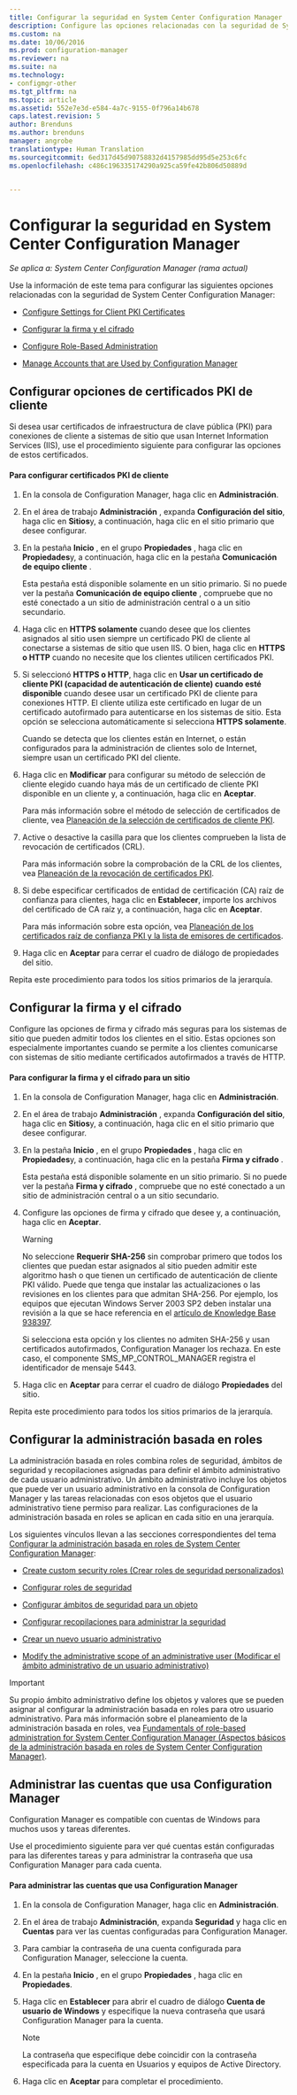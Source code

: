 ```yaml
---
title: Configurar la seguridad en System Center Configuration Manager | Microsoft Docs
description: Configure las opciones relacionadas con la seguridad de System Center Configuration Manager.
ms.custom: na
ms.date: 10/06/2016
ms.prod: configuration-manager
ms.reviewer: na
ms.suite: na
ms.technology:
- configmgr-other
ms.tgt_pltfrm: na
ms.topic: article
ms.assetid: 552e7e3d-e584-4a7c-9155-0f796a14b678
caps.latest.revision: 5
author: Brenduns
ms.author: brenduns
manager: angrobe
translationtype: Human Translation
ms.sourcegitcommit: 6ed317d45d90758832d4157985dd95d5e253c6fc
ms.openlocfilehash: c486c196335174290a925ca59fe42b806d50889d


---
```

# <a name="configure-security-in-system-center-configuration-manager"></a>Configurar la seguridad en System Center Configuration Manager

*Se aplica a: System Center Configuration Manager (rama actual)*

Use la información de este tema para configurar las siguientes opciones relacionadas con la seguridad de System Center Configuration Manager:  

-   [Configure Settings for Client PKI Certificates](#BKMK_ConfigureClientPKI)  

-   [Configurar la firma y el cifrado](#BKMK_ConfigureSigningEncryption)  

-   [Configure Role-Based Administration](#BKMK_ConfigureRBA)  

-   [Manage Accounts that are Used by Configuration Manager](#BKMK_ManageAccounts)  

##  <a name="a-namebkmkconfigureclientpkia-configure-settings-for-client-pki-certificates"></a><a name="BKMK_ConfigureClientPKI"></a> Configurar opciones de certificados PKI de cliente  
Si desea usar certificados de infraestructura de clave pública (PKI) para conexiones de cliente a sistemas de sitio que usan Internet Information Services (IIS), use el procedimiento siguiente para configurar las opciones de estos certificados.  

#### <a name="to-configure-client-pki-certificate-settings"></a>Para configurar certificados PKI de cliente  

1.  En la consola de Configuration Manager, haga clic en **Administración**.  

2.  En el área de trabajo **Administración** , expanda **Configuración del sitio**, haga clic en **Sitios**y, a continuación, haga clic en el sitio primario que desee configurar.  

3.  En la pestaña **Inicio** , en el grupo **Propiedades** , haga clic en **Propiedades**y, a continuación, haga clic en la pestaña **Comunicación de equipo cliente** .  

    Esta pestaña está disponible solamente en un sitio primario. Si no puede ver la pestaña **Comunicación de equipo cliente** , compruebe que no esté conectado a un sitio de administración central o a un sitio secundario.  

4.  Haga clic en **HTTPS solamente** cuando desee que los clientes asignados al sitio usen siempre un certificado PKI de cliente al conectarse a sistemas de sitio que usen IIS. O bien, haga clic en **HTTPS o HTTP** cuando no necesite que los clientes utilicen certificados PKI.  

5.  Si seleccionó **HTTPS o HTTP**, haga clic en **Usar un certificado de cliente PKI (capacidad de autenticación de cliente) cuando esté disponible** cuando desee usar un certificado PKI de cliente para conexiones HTTP. El cliente utiliza este certificado en lugar de un certificado autofirmado para autenticarse en los sistemas de sitio. Esta opción se selecciona automáticamente si selecciona **HTTPS solamente**.  

    Cuando se detecta que los clientes están en Internet, o están configurados para la administración de clientes solo de Internet, siempre usan un certificado PKI del cliente.  

6.  Haga clic en **Modificar** para configurar su método de selección de cliente elegido cuando haya más de un certificado de cliente PKI disponible en un cliente y, a continuación, haga clic en **Aceptar**.  

    Para más información sobre el método de selección de certificados de cliente, vea [Planeación de la selección de certificados de cliente PKI](../../../core/plan-design/security/plan-for-security.md#BKMK_PlanningForClientCertificateSelection).  

7.  Active o desactive la casilla para que los clientes comprueben la lista de revocación de certificados (CRL).  

    Para más información sobre la comprobación de la CRL de los clientes, vea [Planeación de la revocación de certificados PKI](../../../core/plan-design/security/plan-for-security.md#BKMK_PlanningForCRLs).  

8.  Si debe especificar certificados de entidad de certificación (CA) raíz de confianza para clientes, haga clic en **Establecer**, importe los archivos del certificado de CA raíz y, a continuación, haga clic en **Aceptar**.  

    Para más información sobre esta opción, vea [Planeación de los certificados raíz de confianza PKI y la lista de emisores de certificados](../../../core/plan-design/security/plan-for-security.md#BKMK_PlanningForRootCAs).  

9. Haga clic en **Aceptar** para cerrar el cuadro de diálogo de propiedades del sitio.  

Repita este procedimiento para todos los sitios primarios de la jerarquía.  

##  <a name="a-namebkmkconfiguresigningencryptiona-configure-signing-and-encryption"></a><a name="BKMK_ConfigureSigningEncryption"></a> Configurar la firma y el cifrado  
Configure las opciones de firma y cifrado más seguras para los sistemas de sitio que pueden admitir todos los clientes en el sitio. Estas opciones son especialmente importantes cuando se permite a los clientes comunicarse con sistemas de sitio mediante certificados autofirmados a través de HTTP.  

#### <a name="to-configure-signing-and-encryption-for-a-site"></a>Para configurar la firma y el cifrado para un sitio  

1.  En la consola de Configuration Manager, haga clic en **Administración**.  

2.  En el área de trabajo **Administración** , expanda **Configuración del sitio**, haga clic en **Sitios**y, a continuación, haga clic en el sitio primario que desee configurar.  

3.  En la pestaña **Inicio** , en el grupo **Propiedades** , haga clic en **Propiedades**y, a continuación, haga clic en la pestaña **Firma y cifrado** .  

    Esta pestaña está disponible solamente en un sitio primario. Si no puede ver la pestaña **Firma y cifrado** , compruebe que no esté conectado a un sitio de administración central o a un sitio secundario.  

4.  Configure las opciones de firma y cifrado que desee y, a continuación, haga clic en **Aceptar**.  

    > [!WARNING]  
    >  No seleccione **Requerir SHA-256** sin comprobar primero que todos los clientes que puedan estar asignados al sitio pueden admitir este algoritmo hash o que tienen un certificado de autenticación de cliente PKI válido. Puede que tenga que instalar las actualizaciones o las revisiones en los clientes para que admitan SHA-256. Por ejemplo, los equipos que ejecutan Windows Server 2003 SP2 deben instalar una revisión a la que se hace referencia en el [artículo de Knowledge Base 938397](http://go.microsoft.com/fwlink/p/?LinkId=226666).  
    >   
    >  Si selecciona esta opción y los clientes no admiten SHA-256 y usan certificados autofirmados, Configuration Manager los rechaza. En este caso, el componente SMS_MP_CONTROL_MANAGER registra el identificador de mensaje 5443.  

5.  Haga clic en **Aceptar** para cerrar el cuadro de diálogo **Propiedades** del sitio.  

Repita este procedimiento para todos los sitios primarios de la jerarquía.  

##  <a name="a-namebkmkconfigurerbaa-configure-role-based-administration"></a><a name="BKMK_ConfigureRBA"></a> Configurar la administración basada en roles  
La administración basada en roles combina roles de seguridad, ámbitos de seguridad y recopilaciones asignadas para definir el ámbito administrativo de cada usuario administrativo. Un ámbito administrativo incluye los objetos que puede ver un usuario administrativo en la consola de Configuration Manager y las tareas relacionadas con esos objetos que el usuario administrativo tiene permiso para realizar. Las configuraciones de la administración basada en roles se aplican en cada sitio en una jerarquía.  

Los siguientes vínculos llevan a las secciones correspondientes del tema [Configurar la administración basada en roles de System Center Configuration Manager](../../../core/servers/deploy/configure/configure-role-based-administration.md):  

-   [Create custom security roles (Crear roles de seguridad personalizados)](../../../core/servers/deploy/configure/configure-role-based-administration.md#BKMK_CreateSecRole)  

-   [Configurar roles de seguridad](../../../core/servers/deploy/configure/configure-role-based-administration.md#BKMK_ConfigSecRole)  

-   [Configurar ámbitos de seguridad para un objeto](../../../core/servers/deploy/configure/configure-role-based-administration.md#BKMK_ConfigSecScope)  

-   [Configurar recopilaciones para administrar la seguridad](../../../core/servers/deploy/configure/configure-role-based-administration.md#BKMK_ConfigColl)  

-   [Crear un nuevo usuario administrativo](../../../core/servers/deploy/configure/configure-role-based-administration.md#BKMK_Create_AdminUser)  

-   [Modify the administrative scope of an administrative user (Modificar el ámbito administrativo de un usuario administrativo)](../../../core/servers/deploy/configure/configure-role-based-administration.md#BKMK_ModAdminUser)  

> [!IMPORTANT]  
>  Su propio ámbito administrativo define los objetos y valores que se pueden asignar al configurar la administración basada en roles para otro usuario administrativo. Para más información sobre el planeamiento de la administración basada en roles, vea [Fundamentals of role-based administration for System Center Configuration Manager (Aspectos básicos de la administración basada en roles de System Center Configuration Manager)](../../../core/understand/fundamentals-of-role-based-administration.md).  

##  <a name="a-namebkmkmanageaccountsa-manage-accounts-that-are-used-by-configuration-manager"></a><a name="BKMK_ManageAccounts"></a> Administrar las cuentas que usa Configuration Manager  
Configuration Manager es compatible con cuentas de Windows para muchos usos y tareas diferentes.  

Use el procedimiento siguiente para ver qué cuentas están configuradas para las diferentes tareas y para administrar la contraseña que usa Configuration Manager para cada cuenta.  

#### <a name="to-manage-accounts-that-are-used-by-configuration-manager"></a>Para administrar las cuentas que usa Configuration Manager  

1.  En la consola de Configuration Manager, haga clic en **Administración**.  

2.  En el área de trabajo **Administración**, expanda **Seguridad** y haga clic en **Cuentas** para ver las cuentas configuradas para Configuration Manager.  

3.  Para cambiar la contraseña de una cuenta configurada para Configuration Manager, seleccione la cuenta.  

4.  En la pestaña **Inicio** , en el grupo **Propiedades** , haga clic en **Propiedades**.  

5.  Haga clic en **Establecer** para abrir el cuadro de diálogo **Cuenta de usuario de Windows** y especifique la nueva contraseña que usará Configuration Manager para la cuenta.  

    > [!NOTE]  
    >  La contraseña que especifique debe coincidir con la contraseña especificada para la cuenta en Usuarios y equipos de Active Directory.  

6.  Haga clic en **Aceptar** para completar el procedimiento.  



<!--HONumber=Dec16_HO3-->


